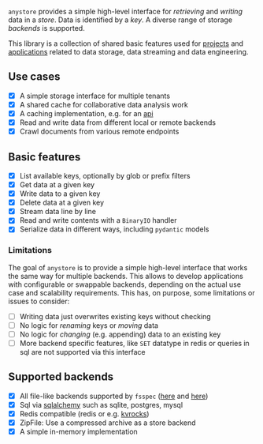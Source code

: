 `anystore` provides a simple high-level interface for _retrieving_ and _writing_ data in a _store_. Data is identified by a _key_. A diverse range of storage _backends_ is supported.

This library is a collection of shared basic features used for [projects](https://dataresearchcenter.io/projects) and [applications](https://github.com/dataresearchcenter/) related to data storage, data streaming and data engineering.

## Use cases

- [x] A simple storage interface for multiple tenants
- [x] A shared cache for collaborative data analysis work
- [x] A caching implementation, e.g. for an [api](https://docs.investigraph.dev/lib/ftmq-api)
- [x] Read and write data from different local or remote backends
- [x] Crawl documents from various remote endpoints

## Basic features

- [x] List available keys, optionally by glob or prefix filters
- [x] Get data at a given key
- [x] Write data to a given key
- [x] Delete data at a given key
- [x] Stream data line by line
- [x] Read and write contents with a `BinaryIO` handler
- [x] Serialize data in different ways, including `pydantic` models

### Limitations

The goal of `anystore` is to provide a simple high-level interface that works the same way for multiple backends. This allows to develop applications with configurable or swappable backends, depending on the actual use case and scalability requirements. This has, on purpose, some limitations or issues to consider:

- [ ] Writing data just overwrites existing keys without checking
- [ ] No logic for _renaming_ keys or _moving_ data
- [ ] No logic for _changing_ (e.g. appending) data to an existing key
- [ ] More backend specific features, like `SET` datatype in redis or queries in sql are not supported via this interface

## Supported backends

- [x] All file-like backends supported by `fsspec` ([here](https://filesystem-spec.readthedocs.io/en/latest/api.html#built-in-implementations) and [here](https://filesystem-spec.readthedocs.io/en/latest/api.html#other-known-implementations))
- [x] Sql via [sqlalchemy](https://www.sqlalchemy.org/) such as sqlite, postgres, mysql
- [x] Redis compatible (redis or e.g. [kvrocks](https://kvrocks.apache.org/))
- [x] ZipFile: Use a compressed archive as a store backend
- [x] A simple in-memory implementation
